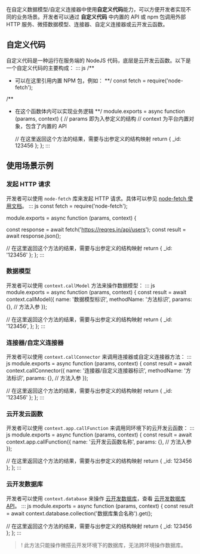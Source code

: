 在自定义数据模型/自定义连接器中使用**自定义代码**能力，可以方便开发者实现不同的业务场景。开发者可以通过 **自定义代码** 中内置的 API 或 npm 包调用外部 HTTP 服务、微搭数据模型、连接器、自定义连接器或云开发云函数。

## 自定义代码

自定义代码是一种运行在服务端的 NodeJS 代码，底层是云开发云函数。以下是一个自定义代码的主要构成：
<dx-codeblock>
:::  js
/**
* 可以在这里引用内置 NPM 包，例如：
**/
const fetch = require('node-fetch');

/**
* 在这个函数体内可以实现业务逻辑
**/
module.exports = async function (params, context) {
  // params 即为入参定义的结构
  // context 为平台内置对象，包含了内置的 API

  // 在这里返回这个方法的结果，需要与出参定义的结构映射
  return {
    _id: 123456
  };
};
:::
</dx-codeblock>


## 使用场景示例

### 发起 HTTP 请求 [](id:http)

开发者可以使用 `node-fetch` 库来发起 HTTP 请求。具体可以参见 [node-fetch 使用文档](https://github.com/node-fetch/node-fetch)。
<dx-codeblock>
:::  js
const fetch = require('node-fetch');

module.exports = async function (params, context) {

  const response = await fetch('https://reqres.in/api/users');
  const result = await response.json();

 // 在这里返回这个方法的结果，需要与出参定义的结构映射
  return {
    _id: '123456'
  };
};
:::
</dx-codeblock>



### 数据模型 [](id:callModel)

开发者可以使用 `context.callModel` 方法来操作数据模型：
<dx-codeblock>
:::  js
module.exports = async function (params, context) {
  const result = await context.callModel({
    name: '数据模型标识',
    methodName: '方法标识',
    params: {}, // 方法入参
  });

  // 在这里返回这个方法的结果，需要与出参定义的结构映射
  return {
    _id: '123456',
  };
};
:::
</dx-codeblock>



### 连接器/自定义连接器 [](id:callConnector)

开发者可以使用 `context.callConnector` 来调用连接器或自定义连接器方法：
<dx-codeblock>
:::  js
module.exports = async function (params, context) {
  const result = await context.callConnector({
    name: '连接器/自定义连接器标识',
    methodName: '方法标识',
    params: {}, // 方法入参
  });

  // 在这里返回这个方法的结果，需要与出参定义的结构映射
  return {
    _id: '123456'
  };
};
:::
</dx-codeblock>


### 云开发云函数 [](id:callFunction)

开发者可以使用 `context.app.callFunction` 来调用同环境下的云开发云函数：
<dx-codeblock>
:::  js
module.exports = async function (params, context) {
  const result = await context.app.callFunction({
    name: '云开发云函数名称',
    params: {}, // 方法入参
  });

  // 在这里返回这个方法的结果，需要与出参定义的结构映射
  return {
    _id: 123456
  };
};
:::
</dx-codeblock>


### 云开发数据库 [](id:db)

开发者可以使用 `context.database` 来操作 [云开发数据库](https://console.cloud.tencent.com/tcb/db/index)，查看 [云开发数据库 API](https://docs.cloudbase.net/api-reference/server/node-sdk/database/database)。
<dx-codeblock>
:::  js
module.exports = async function (params, context) {
  const result = await context.database.collection('数据库集合名称').get();

  // 在这里返回这个方法的结果，需要与出参定义的结构映射
  return {
    _id: 123456
  };
};
:::
</dx-codeblock>


>! 此方法只能操作微搭云开发环境下的数据库，无法跨环境操作数据库。


